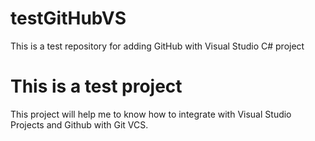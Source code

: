 # testGitHubVS
This is a test repository for adding GitHub with Visual Studio C# project

# This is a test project
<p> This project will help me to know how to integrate with Visual Studio Projects and Github with Git VCS.</P>
